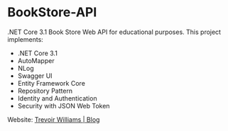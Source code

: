 # BookStore-API
.NET Core 3.1 Book Store Web API for educational purposes. This project implements:
- .NET Core 3.1
- AutoMapper
- NLog
- Swagger UI
- Entity Framework Core
- Repository Pattern
- Identity and Authentication
- Security with JSON Web Token

Website: [Trevoir Williams | Blog](http://bit.ly/2ux9hcn)
